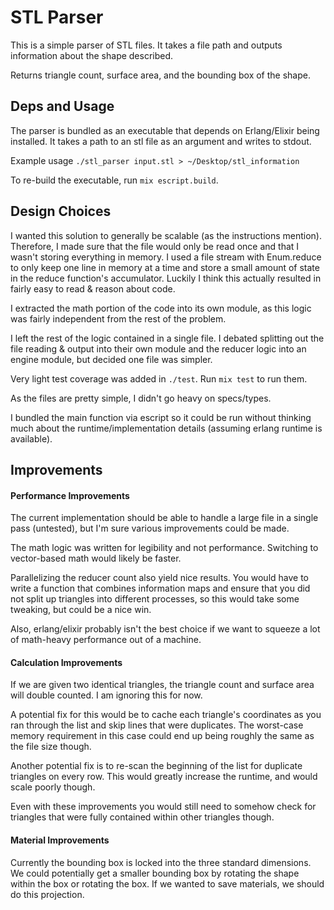 # STL Parser

This is a simple parser of STL files. It takes a file path and outputs information about the shape described.

Returns triangle count, surface area, and the bounding box of the shape.

## Deps and Usage

The parser is bundled as an executable that depends on Erlang/Elixir being installed. It takes a path to an stl file as an argument and writes to stdout.

Example usage `./stl_parser input.stl > ~/Desktop/stl_information`

To re-build the executable, run `mix escript.build`.

## Design Choices

I wanted this solution to generally be scalable (as the instructions mention). Therefore, I made sure that the file would only be read once and that I wasn't storing everything in memory. I used a file stream with Enum.reduce to only keep one line in memory at a time and store a small amount of state in the reduce function's accumulator. Luckily I think this actually resulted in fairly easy to read & reason about code.

I extracted the math portion of the code into its own module, as this logic was fairly independent from the rest of the problem.

I left the rest of the logic contained in a single file. I debated splitting out the file reading & output into their own module and the reducer logic into an engine module, but decided one file was simpler.

Very light test coverage was added in `./test`. Run `mix test` to run them.

As the files are pretty simple, I didn't go heavy on specs/types.

I bundled the main function via escript so it could be run without thinking much about the runtime/implementation details (assuming erlang runtime is available).

## Improvements

#### Performance Improvements

The current implementation should be able to handle a large file in a single pass (untested), but I'm sure various improvements could be made.

The math logic was written for legibility and not performance. Switching to vector-based math would likely be faster.

Parallelizing the reducer count also yield nice results. You would have to write a function that combines information maps and ensure that you did not split up triangles into different processes, so this would take some tweaking, but could be a nice win.

Also, erlang/elixir probably isn't the best choice if we want to squeeze a lot of math-heavy performance out of a machine.

#### Calculation Improvements

If we are given two identical triangles, the triangle count and surface area will double counted. I am ignoring this for now.

A potential fix for this would be to cache each triangle's coordinates as you ran through the list and skip lines that were duplicates. The worst-case memory requirement in this case could end up being roughly the same as the file size though.

Another potential fix is to re-scan the beginning of the list for duplicate triangles on every row. This would greatly increase the runtime, and would scale poorly though.

Even with these improvements you would still need to somehow check for triangles that were fully contained within other triangles though.

#### Material Improvements

Currently the bounding box is locked into the three standard dimensions. We could potentially get a smaller bounding box by rotating the shape within the box or rotating the box. If we wanted to save materials, we should do this projection.
